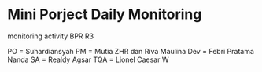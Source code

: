# Mini Porject Daily Monitoring
monitoring activity BPR R3

PO = Suhardiansyah
PM = Mutia ZHR dan Riva Maulina
Dev = Febri Pratama Nanda
SA = Realdy Agsar
TQA = Lionel Caesar W
